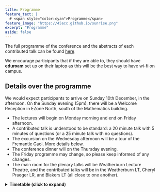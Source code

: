 ```yaml
---
title: Programme
feature_text: | 
  # <span style="color:cyan">Programme</span>
feature_image: "https://45acc.github.io/sunrise.png"
excerpt: "Programme"
aside: false
---
```


The full programme of the conference and the abstracts of each contributed talk can be found [here](45ACC_Abstracts_Booklet.pdf).

We encourage participants that if they are able to, they should have **eduroam** set up on their laptop as this will be the best way to have wi-fi on campus.

## Details over the programme

We would expect participants to arrive on Sunday 10th December, in the afternoon.
On the Sunday evening (5pm), there will be a Welcome Reception in EZone North, south of the Mathematics building.

- The lectures will begin on Monday morning and end on Friday afternoon.
- A contributed talk is understood to be standard: a 20 minute talk with 5 minutes of questions (or a 25 minute talk with no questions).
- The excursion on the Wednesday afternoon will be a tour of the Fremantle Gaol. More details below.
- The conference dinner will on the Thursday evening.
- The Friday programme may change, so please keep informed of any changes.
- The main room for the plenary talks will be Weatherburn Lecture Theatre, and the contributed talks will be in the Weatherburn LT, Cheryl Praeger LR, and Blakers LT (all close to one another).

<details>
<summary>
  <b>Timetable (click to expand)</b>
</summary>

The morning and afternoon teas will be in the Monadelphous Integrated Learning Centre (MILC), just east of the lecture venues. For lunch, you're on your own!
  
<h3 class="unnumbered" id="sunday">Sunday (evening)</h3>

Registration and Welcome Reception (EZone): 17:00 — 19:00.

<h3 class="unnumbered" id="monday">Monday</h3>

|    | **Weatherburn LT**   | **Blakers LT**      | **Praeger LR**  |
|:---:|:---:|:---:|:---:|
| 8.00 -- 8.45   | Registration         |            |     |
| 8.45 -- 9.00   | Opening address      |     |                 |
| 9.00 -- 10:00  | *Gabriel Verret*     |                     |                 |
| 10.00 -- 10.30  | :coffee: `Morning tea (MILC)` :coffee: | | |
| 10.30 -- 11.00 | Chen\*               | Bastida\*           | Satake          |
| 11.00 -- 11.30 | Ding\*               | Tangjai             | Wang\*          |
| 11.30 -- 12.00 | Mitrović\*           | Lehner              | Yost            |
| 12.00 -- 12.30 | Dacaymat\*           | Semple              | Umar            |
| 12.30 -- 14.30 | `Lunch break` :sandwich:                                      
| 14.30 -- 15.30 | *CMSA Prize Winner*  |                     |                 |
| 15.30 -- 16.00 | :coffee: `Afternoon tea (MILC)` :coffee:     |                     |                 |
| 16.00 -- 16.30 | Basit                | Bunjamin\*          |                 |
| 16.30 -- 17.00 | Liebenau             | Mitchell\*          |                 |
| 17.00 -- 17.30 | Hasunuma             | Lacaze-Masmonteil\* |                 |


<h3 class="unnumbered" id="tuesday">Tuesday</h3>

|                | **Weatherburn LT** | **Blakers LT** |
|:---:|:---:|:---:|
| 9.00 -- 10:00  | *Krystal Guo*      |                |
| 10.00 -- 10.30 | :coffee: `Morning tea (MILC)` :coffee:        |                |
| 10.30 -- 11.00 | Hickingbotham\*    | Briones        |
| 11.00 -- 11.30 | Distel\*           | Mammoliti      |
| 11.30 -- 12.00 | Brettell           | Ernst\*        |
| 12:00 -- 12:30 | Wood               | Klawuhn\*      |
| 12.30 -- 14.30 | `Lunch break` :sandwich:       |                |
| 14.30 -- 15.30 | *Gary Greaves*     |                |
| 15.30 -- 16.00 | :coffee: `Afternoon tea (MILC)` :coffee:       |                |
| 16.00 -- 16.30 | Allsop\*           | Imamura        |
| 16.30 -- 17.00 | Baghestani\*       | Kawabuchi      |
| 17.00 -- 17.30 | CMSA AGM           |                |


<h3 class="unnumbered" id="wednesday">Wednesday</h3>

|                | **Weatherburn LT** | **Blakers LT** |
|:---:|:---:|:---:|
| 9.00 -- 10:00  | *André Kündgen*    |                |
| 10.00 -- 10.30 | :coffee: `Morning tea (MILC)` :coffee:       |                |
| 10.30 -- 11.00 | Gentle\*           | Maruta         |
| 11.00 -- 11.30 | Syrotiuk           | Yasufuku       |
| 11.30 -- 12.00 | Hirao              | Hafidh\*       |
| 12.00 -- 12:30 | Hawtin             | Zhang\*        |
| 12.30 -- 13.30 | `Lunch break` :sandwich:       |                |
| 14.00 -- 17.00 | *Excursion*  :bus:    |                |


<h3 class="unnumbered" id="thursday">Thursday</h3>

|                | **Weatherburn LT**       | **Blakers LT** |
|:---:|:---:|:---:|
| 9.00 -- 10:00  | *Tibor Szabó*            |                |
| 10.00 -- 10.30 | :coffee: `Morning tea (MILC)` :coffee:             |                |
| 10.30 -- 11.00 | Arumugam\*               | Gunasekara     |
| 11.00 -- 11.30 | Miura                    | Zhang\*        |
| 11.30 -- 12.00 | Lia                      | Smith\*        |
| 12.00 -- 12.30 | De Beule                 | Li\*           |
| 12.30 -- 14.30 | `Lunch break` :sandwich:            |                |
| 14.30 -- 15.30 | *Geertrui Van de Voorde* |                |
| 15.30 -- 16.00 | :coffee: `Afternoon tea (MILC)` :coffee:             |                |
| 16.00 -- 16.30 | McKay                    |                |
| 16.30 -- 17.00 | Colbourn                 |                |
| 17.00 -- 17.30 | Wanless                  |                |

18.30: Conference dinner (UniClub)


<h3 class="unnumbered" id="friday">Friday</h3>

|        | **Weatherburn LT**  | **Blakers LT** |
|:---:|:---:|:---:|
| 9.00 -- 10:00  | *Sara Davies*       |                |
| 10.00 -- 10.30 | :coffee: `Morning tea (MILC)` :coffee:        |                |
| 10.30 -- 11.00 | Kaemawichanurat     | Popiel         |
| 11.00 -- 11.30 | Greenhill           | Freedman       |
| 11.30 -- 12.00 | Isaev               | Lansdown       |
| 12.00 -- 14.00 | `Lunch break` :sandwich:        |                |
| 14.30 -- 15.30 | *Padraig Ó Catháin* |                |
| 15.30 -- 16.00 | :coffee: `Afternoon tea (MILC)` :coffee:       |                |

</details>




